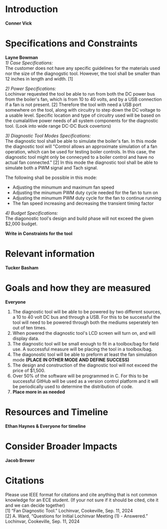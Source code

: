 # Introduction
**Conner Vick**

# Specifications and Constraints
**Layne Bowman**  
*1) Case Specifications:*  
The customer does not have any specific guidelines for the materials used nor the size of the diagnogstic tool. However, the tool shall be smaller than 12 inches in length and width. [1]  

*2) Power Specifications:*  
Lochinvar requested the tool be able to run from both the DC power bus from the boiler's fan, which is from 10 to 40 volts, and by a USB connection if a fan is not present. [2] Therefore the tool with need a USB port somewhere on the tool, along with circuitry to step down the DC voltage to a usable level. Specific location and type of circuitry used will be based on the cumalalitive power needs of all system components for the diagnostic tool. (Look into wide range DC-DC Buck covertors) 

*3) Diagnostic Tool Modes Specifications:*  
The diagnostic tool shall be able to simulate the boiler's fan. In this mode the diagnostic tool will "Control allows an approximate simulation of a fan operation, which can be used for testing boiler controls. In this case, the diagnostic tool might only be connecyed to a boiler control and have no actual fan connected." [2] In this mode the diagnostic tool shall be able to simulate both a PWM signal and Tach signal.  

The following shall be possible in this mode:  

- Adjusting the minumum and maximum fan speed
- Adjusting the minumum PWM duty cycle needed for the fan to turn on
- Adjusting the minumum PWM duty cycle for the fan to continue running
- The fan speed increasing and decreasing the transient timing factor
  
*4) Budget Specifications:*  
The diagonostic tool's design and build phase will not exceed the given $2,000 budget.  

**Write in Constraints for the tool**

# Relevant information
**Tucker Basham**

# Goals and how they are measured
**Everyone**  

1. The diagnostic tool will be able to be powered by two different sources, a 10 to 40 volt DC bus and through a USB. For this to be successful the tool will need to be powered through both the mediums seperately ten out of ten times.
2. When powered the diagnostic tool's LCD screen will turn on, and will display data.
3. The diagnostic tool will be small enough to fit in a toolbox/bag for field use. A successful measure will be placing the tool in a toolbox/bag.
4. The diagonostic tool will be able to preform at least the fan simulation mode **(PLACE IN OTHER MODE AND DEFINE SUCCESS)**
5. The design and construction of the diagnostic tool will not exceed the price of $1,500.
6. Over 50% of the software will be programmed in C. For this to be successful GitHub will be used as a version control platform and it will be periodically used to determine the distribution of code.
7. **Place more in as needed**


# Resources and Timeline
**Ethan Haynes & Everyone for timeline**

# Consider Broader Impacts
**Jacob Brewer**

# Citations
Please use IEEE format for citations and cite anything that is not common knowledge for an ECE student. (If your not sure if it should be cited, cite it and we can decide together)  
[1] “Fan Diagnostic Tool.” Lochinvar, Cookeville, Sep. 11, 2024  
[2] A. Ward, “Questions for Initial Lochinvar Meeting (1) - Answered.” Lochinvar, Cookeville, Sep. 11, 2024  




